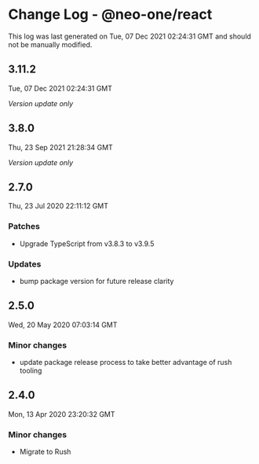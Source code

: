 # Change Log - @neo-one/react

This log was last generated on Tue, 07 Dec 2021 02:24:31 GMT and should not be manually modified.

## 3.11.2
Tue, 07 Dec 2021 02:24:31 GMT

*Version update only*

## 3.8.0
Thu, 23 Sep 2021 21:28:34 GMT

*Version update only*

## 2.7.0
Thu, 23 Jul 2020 22:11:12 GMT

### Patches

- Upgrade TypeScript from v3.8.3 to v3.9.5

### Updates

- bump package version for future release clarity

## 2.5.0
Wed, 20 May 2020 07:03:14 GMT

### Minor changes

- update package release process to take better advantage of rush tooling

## 2.4.0
Mon, 13 Apr 2020 23:20:32 GMT

### Minor changes

- Migrate to Rush

